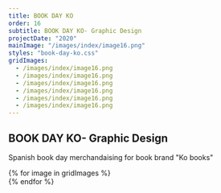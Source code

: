 ```yaml
---
title: BOOK DAY KO
order: 16
subtitle: BOOK DAY KO- Graphic Design
projectDate: "2020"
mainImage: "/images/index/image16.png"
styles: "book-day-ko.css"
gridImages:
  - /images/index/image16.png
  - /images/index/image16.png
  - /images/index/image16.png
  - /images/index/image16.png
  - /images/index/image16.png
  - /images/index/image16.png
---
```

<section class="section">
    <div class="details-container">
        <h1 class="title">BOOK DAY KO- Graphic Design</h1>
        <p class="description">Spanish book day merchandaising for book brand "Ko books"</p>
    </div>
    <div class="grid container">
        <div class="image-container">
            <img class="img" src="/images/index/image16.png" alt="">
        </div>
        <div class="grid one">
            {% for image in gridImages %}
                <div class="image-container">
                    <img class="img" src="{{ image }}" alt="">
                </div>
            {% endfor %}
        </div>
    </div>
</section>